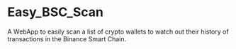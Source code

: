 # Easy_BSC_Scan
A WebApp to easily scan a list of crypto wallets to watch out their history of transactions in the Binance Smart Chain.
